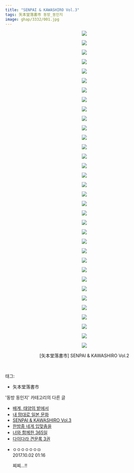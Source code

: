 ```yaml
---
title: "SENPAI & KAWASHIRO Vol.3"
tags: 矢本堂落書市 동방_동인지
image: ghap/3332/001.jpg
---
```

<div class="article">
<p style="text-align: center; clear: none; float: none;"><img src="{{ site.nasurl }}/ghap/3332/001.jpg"/></p>
<p style="text-align: center; clear: none; float: none;"><img src="{{ site.nasurl }}/ghap/3332/002.jpg"/></p>
<p style="text-align: center; clear: none; float: none;"><img src="{{ site.nasurl }}/ghap/3332/003.jpg"/></p>
<p style="text-align: center; clear: none; float: none;"><img src="{{ site.nasurl }}/ghap/3332/004.jpg"/></p>
<p style="text-align: center; clear: none; float: none;"><img src="{{ site.nasurl }}/ghap/3332/005.jpg"/></p>
<p style="text-align: center; clear: none; float: none;"><img src="{{ site.nasurl }}/ghap/3332/006.jpg"/></p>
<p style="text-align: center; clear: none; float: none;"><img src="{{ site.nasurl }}/ghap/3332/007.jpg"/></p>
<p style="text-align: center; clear: none; float: none;"><img src="{{ site.nasurl }}/ghap/3332/008.jpg"/></p>
<p style="text-align: center; clear: none; float: none;"><img src="{{ site.nasurl }}/ghap/3332/009.jpg"/></p>
<p style="text-align: center; clear: none; float: none;"><img src="{{ site.nasurl }}/ghap/3332/010.jpg"/></p>
<p style="text-align: center; clear: none; float: none;"><img src="{{ site.nasurl }}/ghap/3332/011.jpg"/></p>
<p style="text-align: center; clear: none; float: none;"><img src="{{ site.nasurl }}/ghap/3332/012.jpg"/></p>
<p style="text-align: center; clear: none; float: none;"><img src="{{ site.nasurl }}/ghap/3332/013.jpg"/></p>
<p style="text-align: center; clear: none; float: none;"><img src="{{ site.nasurl }}/ghap/3332/014.jpg"/></p>
<p style="text-align: center; clear: none; float: none;"><img src="{{ site.nasurl }}/ghap/3332/015.jpg"/></p>
<p style="text-align: center; clear: none; float: none;"><img src="{{ site.nasurl }}/ghap/3332/016.jpg"/></p>
<p style="text-align: center; clear: none; float: none;"><img src="{{ site.nasurl }}/ghap/3332/017.jpg"/></p>
<p style="text-align: center; clear: none; float: none;"><img src="{{ site.nasurl }}/ghap/3332/018.jpg"/></p>
<p style="text-align: center; clear: none; float: none;"><img src="{{ site.nasurl }}/ghap/3332/019.jpg"/></p>
<p style="text-align: center; clear: none; float: none;"><img src="{{ site.nasurl }}/ghap/3332/020.jpg"/></p>
<p style="text-align: center; clear: none; float: none;"><img src="{{ site.nasurl }}/ghap/3332/021.jpg"/></p>
<p style="text-align: center; clear: none; float: none;"><img src="{{ site.nasurl }}/ghap/3332/022.jpg"/></p>
<p style="text-align: center; clear: none; float: none;"><img src="{{ site.nasurl }}/ghap/3332/023.jpg"/></p>
<p style="text-align: center; clear: none; float: none;"><img src="{{ site.nasurl }}/ghap/3332/024.jpg"/></p>
<p style="text-align: center; clear: none; float: none;"><img src="{{ site.nasurl }}/ghap/3332/025.jpg"/></p>
<p style="text-align: center; clear: none; float: none;"><img src="{{ site.nasurl }}/ghap/3332/026.jpg"/></p>
<p style="text-align: center; clear: none; float: none;"><img src="{{ site.nasurl }}/ghap/3332/027.jpg"/></p>
<p style="text-align: center; clear: none; float: none;"><img src="{{ site.nasurl }}/ghap/3332/028.jpg"/></p>
<p style="text-align: center; clear: none; float: none;"><img src="{{ site.nasurl }}/ghap/3332/029.jpg"/></p>
<p style="text-align: center; clear: none; float: none;"><img src="{{ site.nasurl }}/ghap/3332/030.jpg"/></p>
<p style="text-align: center; clear: none; float: none;"><img src="{{ site.nasurl }}/ghap/3332/031.jpg"/></p>
<p style="text-align: center; clear: none; float: none;"><img src="{{ site.nasurl }}/ghap/3332/032.jpg"/></p>
<p style="text-align: center; clear: none; float: none;"><img src="{{ site.nasurl }}/ghap/3332/033.jpg"/></p>
<p style="text-align: center; clear: none; float: none;"><img src="{{ site.nasurl }}/ghap/3332/034.jpg"/></p>
<p style="text-align: center; clear: none; float: none;">[矢本堂落書市] SENPAI &amp; KAWASHIRO Vol.2</p>
<p><br/></p>
</div><div class="tagTrail">
<p>태그: </p>
<ul>
<li>矢本堂落書市</li>
</ul>
</div><div class="another">
<p>'동방 동인지' 카테고리의 다른 글</p>
<ul>
<li><a href="/2017-06-17-ghap_3416">배계, 태양의 밭에서</a></li>
<li><a href="/2017-06-11-ghap_3364">내 맘대로 일본 문화</a></li>
<li><a href="/2017-06-02-ghap_3332">SENPAI &amp; KAWASHIRO Vol.3</a></li>
<li><a href="/2017-06-02-ghap_3331">한밤중 네게 입맞춤을</a></li>
<li><a href="/2017-06-02-ghap_3330">너와 함께한 365일</a></li>
<li><a href="/2017-06-01-ghap_3329">다이다라 견문록 3권</a></li>
</ul>
</div><div class="cb_module cb_fluid">
<div class="cb_wrt cb_profile">
<div class="comment">
<ul>
<li class="cb_thumb_off" id="comment15094717">
<div class="cb_comment_area">
<div class="cb_info_area">
<div class="cb_section">
<span class="cb_nick_name">ㅇㅇㅇㅇㅇㅇㅁ</span>
</div>
<div class="cb_section">
<span class="cb_date">2017.10.02 01:16 </span>
</div>
</div>
<div class="cb_dsc_comment">
<p class="cb_dsc">
											찌찌...!!
										</p>
</div>
</div></li>
</ul>
</div>
</div><!-- commentList close -->
</div>